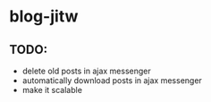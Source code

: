 # blog-jitw

## TODO:
- delete old posts in ajax messenger
- automatically download posts in ajax messenger
- make it scalable